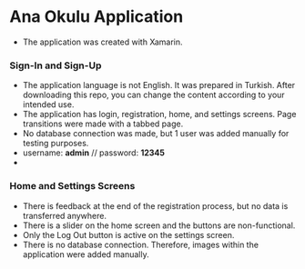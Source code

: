 # Ana Okulu Application
  - The application was created with Xamarin.

### Sign-In and Sign-Up
  - The application language is not English. It was prepared in Turkish. After downloading this repo, you can change the content according to your intended use.
  - The application has login, registration, home, and settings screens. Page transitions were made with a tabbed page.
  - No database connection was made, but 1 user was added manually for testing purposes.
  - username: **admin** // password: **12345**
  - 
### Home and Settings Screens
  - There is feedback at the end of the registration process, but no data is transferred anywhere.
  - There is a slider on the home screen and the buttons are non-functional.
  - Only the Log Out button is active on the settings screen.
  - There is no database connection. Therefore, images within the application were added manually.
